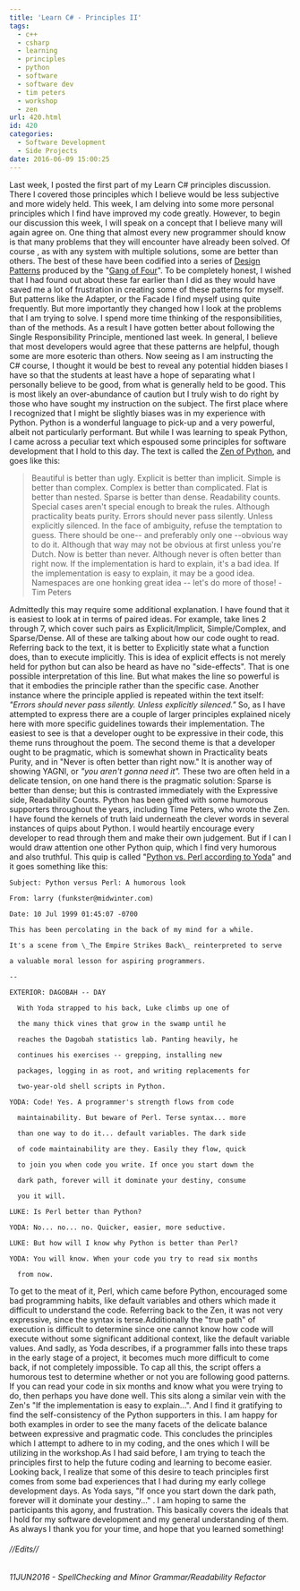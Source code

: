 ```yaml
---
title: 'Learn C# - Principles II'
tags:
  - c++
  - csharp
  - learning
  - principles
  - python
  - software
  - software dev
  - tim peters
  - workshop
  - zen
url: 420.html
id: 420
categories:
  - Software Development
  - Side Projects
date: 2016-06-09 15:00:25
---
```


Last week, I posted the first part of my Learn C# principles discussion. There I covered those principles which I believe would be less subjective and more widely held. This week, I am delving into some more personal principles which I find have improved my code greatly. However, to begin our discussion this week, I will speak on a concept that I believe many will again agree on. One thing that almost every new programmer should know is that many problems that they will encounter have already been solved. Of course , as with any system with multiple solutions, some are better than others. The best of these have been codified into a series of [Design Patterns](http://http//c2.com/cgi/wiki?DesignPatternsBook) produced by the "[Gang of Four](http://http//c2.com/cgi/wiki?GangOfFour)". To be completely honest, I wished that I had found out about these far earlier than I did as they would have saved me a lot of frustration in creating some of these patterns for myself. But patterns like the Adapter, or the Facade I find myself using quite frequently. But more importantly they changed how I look at the problems that I am trying to solve. I spend more time thinking of the responsibilities, than of the methods. As a result I have gotten better about following the Single Responsibility Principle, mentioned last week. In general, I believe that most developers would agree that these patterns are helpful, though some are more esoteric than others. Now seeing as I am instructing the C# course, I thought it would be best to reveal any potential hidden biases I have so that the students at least have a hope of separating what I personally believe to be good, from what is generally held to be good. This is most likely an over-abundance of caution but I truly wish to do right by those who have sought my instruction on the subject. The first place where I recognized that I might be slightly biases was in my experience with Python. Python is a wonderful language to pick-up and a very powerful, albeit not particularly performant. But while I was learning to speak Python, I came across a peculiar text which espoused some principles for software development that I hold to this day. The text is called the [Zen of Python](https://www.python.org/doc/humor/#the-zen-of-python), and goes like this:

>Beautiful is better than ugly.
>Explicit is better than implicit.
>Simple is better than complex.
>Complex is better than complicated.
>Flat is better than nested.
>Sparse is better than dense.
>Readability counts.
>Special cases aren't special enough to break the rules.
>Although practicality beats purity.
>Errors should never pass silently.
>Unless explicitly silenced.
>In the face of ambiguity, refuse the temptation to guess.
>There should be one-- and preferably only one --obvious way to do it.
>Although that way may not be obvious at first unless you're Dutch.
>Now is better than never.
>Although never is often better than right now.
>If the implementation is hard to explain, it's a bad idea.
>If the implementation is easy to explain, it may be a good idea.
>Namespaces are one honking great idea -- let's do more of those!
>-Tim Peters

Admittedly this may require some additional explanation. I have found that it is easiest to look at in terms of paired ideas. For example, take lines 2 through 7, which cover such pairs as Explicit/Implicit, Simple/Complex, and Sparse/Dense. All of these are talking about how our code ought to read. Referring back to the text, it is better to Explicitly state what a function does, than to execute implicitly. This is idea of explicit effects is not merely held for python but can also be heard as have no "side-effects". That is one possible interpretation of this line. But what makes the line so powerful is that it embodies the principle rather than the specific case. Another instance where the principle applied is repeated within the text itself: _"Errors should never pass silently. Unless explicitly silenced."_ So, as I have attempted to express there are a couple of larger principles explained nicely here with more specific guidelines towards their implementation. The easiest to see is that a developer ought to be expressive in their code, this theme runs throughout the poem. The second theme is that a developer ought to be pragmatic, which is somewhat shown in Practicality beats Purity, and in "Never is often better than right now." It is another way of showing YAGNI, or _"you aren't gonna need it"._ These two are often held in a delicate tension, on one hand there is the pragmatic solution: Sparse is better than dense; but this is contrasted immediately with the Expressive side, Readability Counts. Python has been gifted with some humorous supporters throughout the years, including Time Peters, who wrote the Zen. I have found the kernels of truth laid underneath the clever words in several instances of quips about Python. I would heartily encourage every developer to read through them and make their own judgement. But if I can I would draw attention one other Python quip, which I find very humorous and also truthful. This quip is called "[Python vs. Perl according to Yoda](https://www.python.org/doc/humor/#python-vs-perl-according-to-yoda)" and it goes something like this:
```
Subject: Python versus Perl: A humorous look

From: larry (funkster@midwinter.com)

Date: 10 Jul 1999 01:45:07 -0700

This has been percolating in the back of my mind for a while.

It's a scene from \_The Empire Strikes Back\_ reinterpreted to serve

a valuable moral lesson for aspiring programmers.

--

EXTERIOR: DAGOBAH -- DAY

  With Yoda strapped to his back, Luke climbs up one of

  the many thick vines that grow in the swamp until he

  reaches the Dagobah statistics lab. Panting heavily, he

  continues his exercises -- grepping, installing new

  packages, logging in as root, and writing replacements for

  two-year-old shell scripts in Python.

YODA: Code! Yes. A programmer's strength flows from code

  maintainability. But beware of Perl. Terse syntax... more

  than one way to do it... default variables. The dark side

  of code maintainability are they. Easily they flow, quick

  to join you when code you write. If once you start down the

  dark path, forever will it dominate your destiny, consume

  you it will.

LUKE: Is Perl better than Python?

YODA: No... no... no. Quicker, easier, more seductive.

LUKE: But how will I know why Python is better than Perl?

YODA: You will know. When your code you try to read six months

  from now.
```

To get to the meat of it, Perl, which came before Python, encouraged some bad programming habits, like default variables and others which made it difficult to understand the code. Referring back to the Zen, it was not very expressive, since the syntax is terse.Additionally the "true path" of execution is difficult to determine since one cannot know how code will execute without some significant additional context, like the default variable values. And sadly, as Yoda describes, if a programmer falls into these traps in the early stage of a project, it becomes much more difficult to come back, if not completely impossible. To cap all this, the script offers a humorous test to determine whether or not you are following good patterns. If you can read your code in six months and know what you were trying to do, then perhaps you have done well. This sits along a similar vein with the Zen's "If the implementation is easy to explain...". And I find it gratifying to find the self-consistency of the Python supporters in this. I am happy for both examples in order to see the many facets of the delicate balance between expressive and pragmatic code. This concludes the principles which I attempt to adhere to in my coding, and the ones which I will be utilizing in the workshop.As I had said before, I am trying to teach the principles first to help the future coding and learning to become easier. Looking back, I realize that some of this desire to teach principles first comes from some bad experiences that I had during my early college development days. As Yoda says, "If once you start down the dark path, forever will it dominate your destiny..." . I am hoping to same the participants this agony, and frustration. This basically covers the ideals that I hold for my software development and my general understanding of them. As always I thank you for your time, and hope that you learned something!
###### //Edits//

###### 11JUN2016 - SpellChecking and Minor Grammar/Readability Refactor